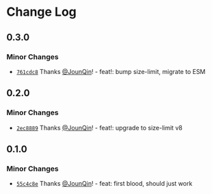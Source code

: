 # Change Log

## 0.3.0

### Minor Changes

- [`761cdc8`](https://github.com/un-ts/size-limit/commit/761cdc82c72c8f5a26465733fe3e99d22210fe45) Thanks [@JounQin](https://github.com/JounQin)! - feat!: bump size-limit, migrate to ESM

## 0.2.0

### Minor Changes

- [`2ec8889`](https://github.com/un-ts/size-limit/commit/2ec88891aa19ba5db21944207c53f1b19f31720f) Thanks [@JounQin](https://github.com/JounQin)! - feat!: upgrade to size-limit v8

## 0.1.0

### Minor Changes

- [`55c4c8e`](https://github.com/un-ts/size-limit/commit/55c4c8e879687c89495c3990a4f0c67c5fba7f94) Thanks [@JounQin](https://github.com/JounQin)! - feat: first blood, should just work
